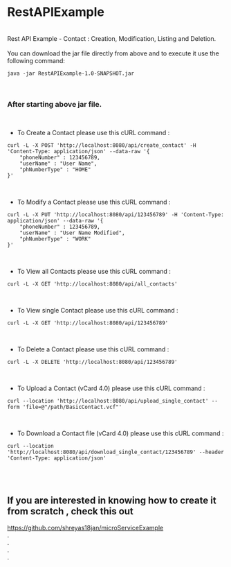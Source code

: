 # RestAPIExample
<br>
Rest API Example - Contact : Creation, Modification, Listing and Deletion.<br>
<br>
You can download the jar file directly from above and to execute it use the following command:

```
java -jar RestAPIExample-1.0-SNAPSHOT.jar
```
<br>

### After starting above jar file. <br>
<br>

* To Create a Contact please use this cURL command :

```
curl -L -X POST 'http://localhost:8080/api/create_contact' -H 'Content-Type: application/json' --data-raw '{
    "phoneNumber" : 123456789,
    "userName" : "User Name",
    "phNumberType" : "HOME"
}'
```
<br>

* To Modify a Contact please use this cURL command :

```
curl -L -X PUT 'http://localhost:8080/api/123456789' -H 'Content-Type: application/json' --data-raw '{
    "phoneNumber" : 123456789,
    "userName" : "User Name Modified",
    "phNumberType" : "WORK"
}'
```
<br>

* To View all Contacts please use this cURL command :

```
curl -L -X GET 'http://localhost:8080/api/all_contacts'
```
<br>

* To View single Contact please use this cURL command :

```
curl -L -X GET 'http://localhost:8080/api/123456789'
```
<br>

* To Delete a Contact please use this cURL command :

```
curl -L -X DELETE 'http://localhost:8080/api/123456789'
```
<br>

* To Upload a Contact (vCard 4.0) please use this cURL command :

```
curl --location 'http://localhost:8080/api/upload_single_contact' --form 'file=@"/path/BasicContact.vcf"'
```
<br>

* To Download a Contact file (vCard 4.0) please use this cURL command :

```
curl --location 'http://localhost:8080/api/download_single_contact/123456789' --header 'Content-Type: application/json'
```
<br>
<br>

## If you are interested in knowing how to create it from scratch , check this out

https://github.com/shreyas18jan/microServiceExample
<br>
.<br>
.<br>
.<br>
.<br>
